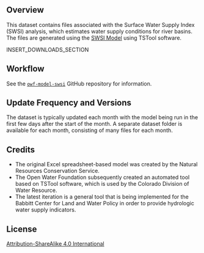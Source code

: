 ## Overview ##

This dataset contains files associated with the Surface Water Supply Index (SWSI) analysis,
which estimates water supply conditions for river basins.
The files are generated using the
[SWSI Model](https://github.com/OpenWaterFoundation/owf-model-swsi) using TSTool software.

INSERT_DOWNLOADS_SECTION

## Workflow ##

See the [`owf-model-swsi`](https://github.com/OpenWaterFoundation/owf-data-us-huc-basins)
GitHub repository for information.

## Update Frequency and Versions ##

The dataset is typically updated each month with the model being run
in the first few days after the start of the month.
A separate dataset folder is available for each month, consisting of many files for each month.

## Credits ##

*   The original Excel spreadsheet-based model was created by the Natural Resources Conservation Service.
*   The Open Water Foundation subsequently created an automated tool based on TSTool software,
    which is used by the Colorado Division of Water Resource.
*   The latest iteration is a general tool that is being implemented for the
    Babbitt Center for Land and Water Policy in order to provide hydrologic water supply indicators.

## License ##

[Attribution-ShareAlike 4.0 International](https://creativecommons.org/licenses/by-sa/4.0/)

